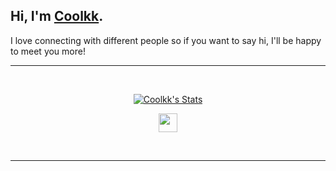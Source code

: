 ## Hi, I'm <a href="https://coolkk.net/" target="_blank">Coolkk</a>.

I love connecting with different people so if you want to say hi, I'll be happy to meet you more!

---

<br>

<p align="center">
  <a href="https://github.com/Coolkkmeat">
    <img src="https://github-readme-stats.vercel.app/api?username=Coolkkmeat&title_color=333" alt="Coolkk's Stats" >
  </a>
</p>

<p align="center">
  <a href="https://space.bilibili.com/24128189" target="_blank" alt="Bilibili" title="Bilibili">
    <img src="https://user-images.githubusercontent.com/29084184/166415345-91925d37-c66f-448f-8d75-c8355fe0b692.png" width="30px"/>
  </a>
</p>

<br>

---